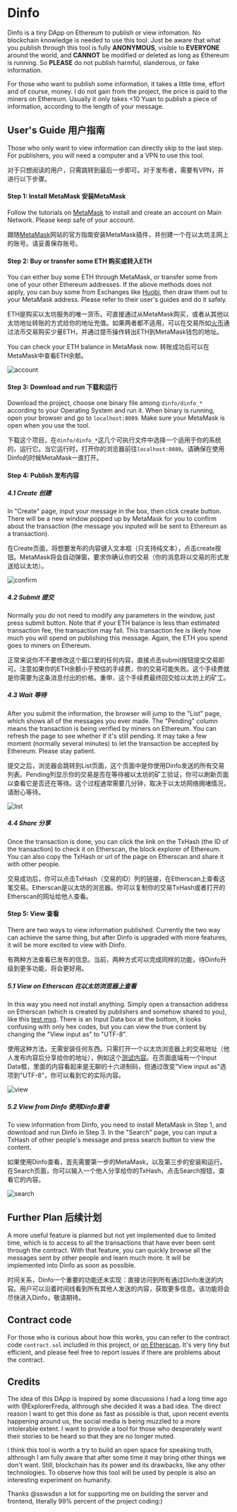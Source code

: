 # Dinfo

Dinfo is a tiny DApp on Ethereum to publish or view infomation. No blockchain knowledge is needed to use this tool. Just be aware that what you publish through this tool is fully **ANONYMOUS**, visible to **EVERYONE** around the world, and **CANNOT** be modified or deleted as long as Ethereum is running. So **PLEASE** do not publish harmful, slanderous, or fake information.

For those who want to publish some information, it takes a little time, effort and of course, money. I do not gain from the project, the price is paid to the miners on Ethereum. Usually it only takes <10 Yuan to publish a piece of information, according to the length of your message.


## User's Guide 用户指南

Those who only want to view information can directly skip to the last step. For publishers, you will need a computer and a VPN to use this tool.

对于只想阅读的用户，只需跳转到最后一步即可。对于发布者，需要有VPN，并进行以下步骤。

#### Step 1: Install MetaMask 安装MetaMask

Follow the tutorials on [MetaMask](https://metamask.io) to install and create an account on Main Network. Please keep safe of your account.

跟随[MetaMask](https://metamask.io)网站的官方指南安装MetaMask插件，并创建一个在以太坊主网上的账号。请妥善保存账号。


#### Step 2: Buy or transfer some ETH 购买或转入ETH


You can either buy some ETH through MetaMask, or transfer some from one of your other Ethereum addresses. If the above methods does not apply, you can buy some from Exchanges like [Huobi](https://huobi.pro), then draw them out to your MetaMask address. Please refer to their user's guides and do it safely.

ETH是购买以太坊服务的唯一货币。可直接通过从MetaMask购买，或者从其他以太坊地址转账的方式给你的地址充值。如果两者都不适用，可以在交易所如[火币](https://huobi.pro)通过法币交易购买少量ETH，并通过提币操作转出ETH到MetaMask钱包的地址。

You can check your ETH balance in MetaMask now. 转账成功后可以在MetaMask中查看ETH余额。

![account](screenshots/account.png)

#### Step 3: Download and run 下载和运行

Download the project, choose one binary file among `dinfo/dinfo_*`  according to your Operating System and run it. When binary is running, open your browser and go to `localhost:8089`. Make sure your MetaMask is open when you use the tool.

下载这个项目，在`dinfo/dinfo_*`这几个可执行文件中选择一个适用于你的系统的，运行它。当它运行时，打开你的浏览器前往`localhost:8089`。请确保在使用Dinfo的时候MetaMask一直打开。

#### Step 4: Publish 发布内容


##### 4.1 Create 创建

In "Create" page, input your message in the box, then click create button. There will be a new window popped up by MetaMask for you to confirm about the transaction (the message you inputed will be sent to Ethereum as a transaction).

在Create页面，将想要发布的内容键入文本框（只支持纯文本），点击create按钮。MetaMask将会自动弹窗，要求你确认你的交易（你的消息将以交易的形式发送给以太坊）。

![confirm](screenshots/tx.png)

##### 4.2 Submit 提交

Normally you do not need to modify any parameters in the window, just press submit button. Note that if your ETH balance is less than estimated transaction fee, the transaction may fail. This transaction fee is likely how much you will spend on publishing this message. Again, the ETH you spend goes to miners on Ethereum.

正常来说你不不要修改这个窗口里的任何内容，直接点击submit按钮提交交易即可。注意如果你的ETH余额小于预估的手续费，你的交易可能失败。这个手续费就是你需要为这条消息付出的价格。重申，这个手续费最终回交给以太坊上的矿工。

##### 4.3 Wait 等待

After you submit the information, the browser will jump to the "List" page, which shows all of the messages you ever made. The "Pending" column means the transaction is being verified by miners on Ethereum. You can refresh the page to see whether if it's still pending. It may take a few moment (normally several minutes) to let the transaction be accepted by Ethereum. Please stay patient.

提交之后，浏览器会跳转到List页面，这个页面中是你使用Dinfo发送的所有交易列表。Pending列显示你的交易是否在等待被以太坊的矿工验证，你可以刷新页面以查看它是否还在等待。这个过程通常需要几分钟，取决于以太坊网络拥堵情况，请耐心等待。

![list](screenshots/list.jpeg)

##### 4.4 Share 分享

Once the transaction is done, you can click the link on the TxHash (the ID of the transaction) to check it on Etherscan, the block explorer of Ethereum. You can also copy the TxHash or url of the page on Etherscan and share it with other people. 

交易成功后，你可以点击TxHash（交易的ID）列的链接，在Etherscan上查看这笔交易。Etherscan是以太坊的浏览器。你可以复制你的交易TxHash或者打开的Etherscan的网址给他人查看。

#### Step 5: View 查看

There are two ways to view information published. Currently the two way can achieve the same thing, but after Dinfo is upgraded with more features, it will be more excited to view with Dinfo.

有两种方法查看已发布的信息。当前，两种方式可以完成同样的功能，待Dinfo升级到更多功能，将会更好用。

##### 5.1 View on Etherscan 在以太坊浏览器上查看

In this way you need not install anything. Simply open a transaction address on Etherscan (which is created by publishers and somehow shared to you), like this [test msg](https://etherscan.io/tx/0xcd54e3f3ef31fa94114a19963303d7f9a92a45f5ccda8120b97b1908f5d0cf4c). There is an Input Data box at the bottom, it looks confusing with only hex codes, but you can view the true content by changing the "View input as" to "UTF-8".

使用这种方法，无需安装任何东西。只需打开一个以太坊浏览器上的交易地址（他人发布内容后分享给你的地址），例如这个[测试内容](https://etherscan.io/tx/0xcd54e3f3ef31fa94114a19963303d7f9a92a45f5ccda8120b97b1908f5d0cf4c)。在页面底端有一个Input Data框，里面的内容看起来是无聊的十六进制码，但通过改变"View input as"选项到"UTF-8"，你可以看到它的实际内容。


![view](screenshots/view.png)


##### 5.2 View from Dinfo 使用Dinfo查看

To view information from Dinfo, you need to install MetaMask in Step 1, and download and run Dinfo in Step 3. In the "Search" page, you can input a TxHash of other people's message and press search button to view the content.

如果使用Dinfo查看，首先需要第一步的MetaMask，以及第三步的安装和运行。在Search页面，你可以输入一个他人分享给你的TxHash，点击Search按钮，查看它的内容。

![search](screenshots/search.png)

## Further Plan 后续计划

A more useful feature is planned but not yet implemented due to limited time, which is to access to all the transactions that have ever been sent through the contract. With that feature, you can quickly browse all the messages sent by other people and learn much more. It will be implemented into Dinfo as soon as possible.

时间关系，Dinfo一个重要的功能还未实现：直接访问到所有通过Dinfo发送的内容。用户可以沿着时间线看到所有其他人发送的内容，获取更多信息。该功能将会尽快进入Dinfo，敬请期待。

## Contract code

For those who is curious about how this works, you can refer to the contract code `contract.sol` included in this project, or [on Etherscan](https://etherscan.io/address/0x6d105976d1a93e1ce23b825b562519144a56d7a4). It's very tiny but efficient, and please feel free to report issues if there are problems about the contract.

## Credits

The idea of this DApp is inspired by some discussions I had a long time ago with @ExplorerFreda, althrough she decided it was a bad idea. The direct reason I want to get this done as fast as possible is that, upon recent events happening around us, the social media is being muzzled to a more intolerable extent. I want to provide a tool for those who desperately want their stories to be heard so that they are no longer muted.

I think this tool is worth a try to build an open space for speaking truth, althrough I am fully aware that after some time it may bring other things we don't want. Still, blockchain has its power and its drawbacks, like any other technologies. To observe how this tool will be used by people is also an interesting experiment on humanity.

Thanks @sswsdsn a lot for supporting me on building the server and frontend, literally 99% percent of the project coding:)
